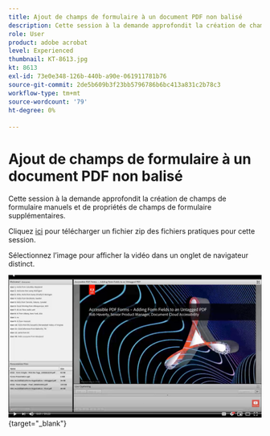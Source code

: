 ```yaml
---
title: Ajout de champs de formulaire à un document PDF non balisé
description: Cette session à la demande approfondit la création de champs de formulaire manuels et de propriétés de champs de formulaire supplémentaires.
role: User
product: adobe acrobat
level: Experienced
thumbnail: KT-8613.jpg
kt: 8613
exl-id: 73e0e348-126b-440b-a90e-061911781b76
source-git-commit: 2de5b609b3f23bb5796786b6bc413a831c2b78c3
workflow-type: tm+mt
source-wordcount: '79'
ht-degree: 0%

---
```


# Ajout de champs de formulaire à un document PDF non balisé

Cette session à la demande approfondit la création de champs de formulaire manuels et de propriétés de champs de formulaire supplémentaires.

Cliquez [ici](../assets/accessibilitysession6.zip) pour télécharger un fichier zip des fichiers pratiques pour cette session.

Sélectionnez l’image pour afficher la vidéo dans un onglet de navigateur distinct.

[![Session 6 Vidéo](../assets/Accessibilitysession6_YT.png)](https://youtu.be/xh4pJQiY0nw){target=&quot;_blank&quot;}
